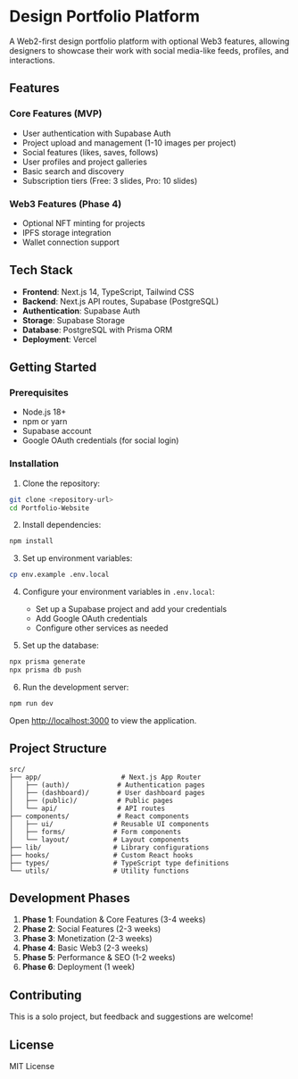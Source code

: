 # Design Portfolio Platform

A Web2-first design portfolio platform with optional Web3 features, allowing designers to showcase their work with social media-like feeds, profiles, and interactions.

## Features

### Core Features (MVP)
- User authentication with Supabase Auth
- Project upload and management (1-10 images per project)
- Social features (likes, saves, follows)
- User profiles and project galleries
- Basic search and discovery
- Subscription tiers (Free: 3 slides, Pro: 10 slides)

### Web3 Features (Phase 4)
- Optional NFT minting for projects
- IPFS storage integration
- Wallet connection support

## Tech Stack

- **Frontend**: Next.js 14, TypeScript, Tailwind CSS
- **Backend**: Next.js API routes, Supabase (PostgreSQL)
- **Authentication**: Supabase Auth
- **Storage**: Supabase Storage
- **Database**: PostgreSQL with Prisma ORM
- **Deployment**: Vercel

## Getting Started

### Prerequisites
- Node.js 18+
- npm or yarn
- Supabase account
- Google OAuth credentials (for social login)

### Installation

1. Clone the repository:
```bash
git clone <repository-url>
cd Portfolio-Website
```

2. Install dependencies:
```bash
npm install
```

3. Set up environment variables:
```bash
cp env.example .env.local
```

4. Configure your environment variables in `.env.local`:
   - Set up a Supabase project and add your credentials
   - Add Google OAuth credentials
   - Configure other services as needed

5. Set up the database:
```bash
npx prisma generate
npx prisma db push
```

6. Run the development server:
```bash
npm run dev
```

Open [http://localhost:3000](http://localhost:3000) to view the application.

## Project Structure

```
src/
├── app/                    # Next.js App Router
│   ├── (auth)/            # Authentication pages
│   ├── (dashboard)/       # User dashboard pages
│   ├── (public)/          # Public pages
│   └── api/               # API routes
├── components/            # React components
│   ├── ui/               # Reusable UI components
│   ├── forms/            # Form components
│   └── layout/           # Layout components
├── lib/                  # Library configurations
├── hooks/                # Custom React hooks
├── types/                # TypeScript type definitions
└── utils/                # Utility functions
```

## Development Phases

1. **Phase 1**: Foundation & Core Features (3-4 weeks)
2. **Phase 2**: Social Features (2-3 weeks)
3. **Phase 3**: Monetization (2-3 weeks)
4. **Phase 4**: Basic Web3 (2-3 weeks)
5. **Phase 5**: Performance & SEO (1-2 weeks)
6. **Phase 6**: Deployment (1 week)

## Contributing

This is a solo project, but feedback and suggestions are welcome!

## License

MIT License
